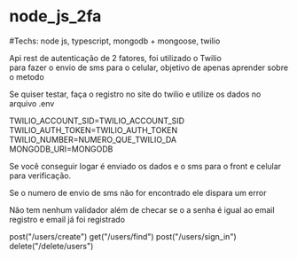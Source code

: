 # node_js_2fa

#Techs: node js, typescript, mongodb + mongoose, twilio</br>

Api rest de autenticação de 2 fatores, foi utilizado o Twilio</br>
para fazer o envio de sms para o celular, objetivo de apenas aprender sobre o metodo</br>

Se quiser testar, faça o registro no site do twilio e utilize os dados no arquivo .env</br>

TWILIO_ACCOUNT_SID=TWILIO_ACCOUNT_SID</br>
TWILIO_AUTH_TOKEN=TWILIO_AUTH_TOKEN</br>
TWILIO_NUMBER=NUMERO_QUE_TWILIO_DA</br>
MONGODB_URI=MONGODB</br>

Se você conseguir logar é enviado os dados e o sms para o front e celular para verificação.</br>

Se o numero de envio de sms não for encontrado ele dispara um error</br>

Não tem nenhum validador além de checar se o a senha é igual ao email registro e email já foi registrado</br>


post("/users/create")
get("/users/find")
post("/users/sign_in")
delete("/delete/users")

